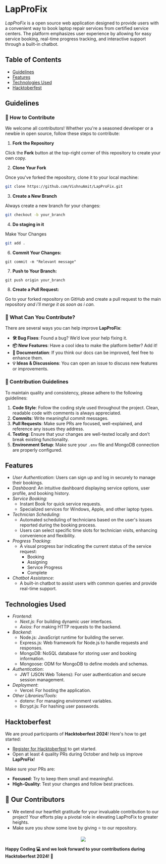 # LapProFix

_LapProFix_ is a open source web application designed to provide users with a convenient way to book laptop repair services from certified service centers. The platform emphasizes user experience by allowing for easy service booking, real-time progress tracking, and interactive support through a built-in chatbot.

## Table of Contents
- [Guidelines](#guidelines)
- [Features](#features)
- [Technologies Used](#technologies-used)
- [Hacktoberfest](#hacktoberfest)

## Guidelines
### 🚀 How to Contribute

We welcome all contributors! Whether you're a seasoned developer or a newbie in open source, follow these steps to contribute:

1. **Fork the Repository**

Click the **Fork** button at the top-right corner of this repository to create your own copy.

2. **Clone Your Fork**

Once you've forked the repository, clone it to your local machine:

```bash
git clone https://github.com/VishnuAmit/LapProFix.git
```

3. **Create a New Branch**

Always create a new branch for your changes:

```bash
git checkout -b your_branch
```

4. **Do staging in it**

Make Your Changes

```bash
git add .
```

6. **Commit Your Changes:**

```
git commit -m "Relevant message"
```

7. **Push to Your Branch:**

```
git push origin your_branch
```

8. **Create a Pull Request:**
 
 Go to your forked repository on GitHub and create a pull request to the main repository _and i'll merge it as soon as i can._


### 🌟 What Can You Contribute?

There are several ways you can help improve **LapProFix**:

- **🛠️ Bug Fixes**: Found a bug? We’d love your help fixing it.
- **📦 New Features**: Have a cool idea to make the platform better? Add it!
- **📜 Documentation**: If you think our docs can be improved, feel free to enhance them.
- **💡 Ideas & Discussions**: You can open an issue to discuss new features or improvements.

### 📜 Contribution Guidelines

To maintain quality and consistency, please adhere to the following guidelines:

1. **Code Style**: Follow the coding style used throughout the project. Clean, readable code with comments is always appreciated.
2. **Commits**: Write meaningful commit messages.
3. **Pull Requests**: Make sure PRs are focused, well-explained, and reference any issues they address.
4. **Testing**: Ensure that your changes are well-tested locally and don’t break existing functionality.
5. **Environment Setup**: Make sure your `.env` file and MongoDB connection are properly configured.

## Features
- _User Authentication_: Users can sign up and log in securely to manage their bookings.
- _Dashboard_: An intuitive dashboard displaying service options, user profile, and booking history.
- _Service Booking_:
  - Instant Book for quick service requests.
  - Specialized services for Windows, Apple, and other laptop types. 
- _Technician Scheduling_:
  - Automated scheduling of technicians based on the user's issues reported during the booking process.
  - Users can select specific time slots for technician visits, enhancing convenience and flexibility. 
- _Progress Tracking_:
  - A visual progress bar indicating the current status of the service request:
    - Booking
    - Assigning
    - Service Progress
    - Complete
- _Chatbot Assistance_:
  - A built-in chatbot to assist users with common queries and provide real-time support.
    
## Technologies Used

- _Frontend_:
  - _Next.js_: For building dynamic user interfaces.
  - _Axios_: For making HTTP requests to the backend.
- _Backend_: 
  - Node.js: JavaScript runtime for building the server.
  - Express.js: Web framework for Node.js to handle requests and responses.
  - MongoDB: NoSQL database for storing user and booking information.
  - Mongoose: ODM for MongoDB to define models and schemas.
- _Authentication_: 
  - JWT (JSON Web Tokens): For user authentication and secure session management.
- _Deployment_: 
  - Vercel: For hosting the application.
- _Other Libraries/Tools_: 
  - dotenv: For managing environment variables.
  - Bcrypt.js: For hashing user passwords.


## Hacktoberfest

We are proud participants of **Hacktoberfest 2024**! Here's how to get started:

- [Register for Hacktoberfest](https://hacktoberfest.com) to get started.
- Open at least 4 quality PRs during October and help us improve **LapProFix**!

Make sure your PRs are:

- **Focused**: Try to keep them small and meaningful.
- **High-Quality**: Test your changes and follow best practices.

## 👀 Our Contributors

- We extend our heartfelt gratitude for your invaluable contribution to our project! Your efforts play a pivotal role in elevating LapProFix to greater heights.
- Make sure you show some love by giving ⭐ to our repository.

<div align="center">
  <a href="https://github.com/VishnuAmit/LapProFix">
    <img src="https://contrib.rocks/image?repo=VishnuAmit/LapProFix&&max=1000" />
  </a>
</div>

  
**Happy Coding 💻 and we look forward to your contributions during **Hacktoberfest 2024**! 🎃**

